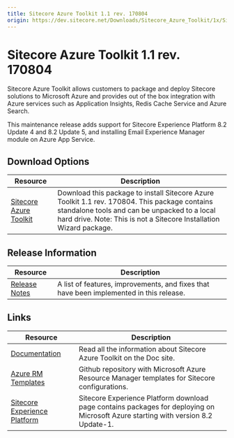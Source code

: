 ```yaml
---
title: Sitecore Azure Toolkit 1.1 rev. 170804
origin: https://dev.sitecore.net/Downloads/Sitecore_Azure_Toolkit/1x/Sitecore_Azure_Toolkit_111.aspx
---
```


# Sitecore Azure Toolkit 1.1 rev. 170804

Sitecore Azure Toolkit allows customers to package and deploy Sitecore solutions to Microsoft Azure and provides out of the box integration with Azure services such as Application Insights, Redis Cache Service and Azure Search.

This maintenance release adds support for Sitecore Experience Platform 8.2 Update 4 and 8.2 Update 5, and installing Email Experience Manager module on Azure App Service.

## Download Options

 | Resource | Description |
 | --- | --- |
 | [Sitecore Azure Toolkit](https://sitecoredev.azureedge.net/~/media/E7B14032B3904A658A610A6358C365E3.ashx?date=20170927T143526) | Download this package to install Sitecore Azure Toolkit 1.1 rev. 170804. This package contains standalone tools and can be unpacked to a local hard drive. Note: This is not a Sitecore Installation Wizard package. |

## Release Information

 | Resource | Description |
 | --- | --- |
 | [Release Notes](https://dev.sitecore.net:443/downloads/Sitecore%20Azure%20Toolkit/1x/Sitecore%20Azure%20Toolkit%20111/Release%20notes) | A list of features, improvements, and fixes that have been implemented in this release. |

## Links

 | Resource | Description |
 | --- | --- |
 | [Documentation](https://doc.sitecore.net:443/en/Products/Cloud/82/Working%20with%20Sitecore%20Azure) | Read all the information about Sitecore Azure Toolkit on the Doc site. |
 | [Azure RM Templates](https://github.com/Sitecore/Sitecore-Azure-Quickstart-Templates) | Github repository with Microsoft Azure Resource Manager templates for Sitecore configurations. |
 | [Sitecore Experience Platform](https://dev.sitecore.net:443/downloads/Sitecore%20Experience%20Platform) | Sitecore Experience Platform download page contains packages for deploying on Microsoft Azure starting with version 8.2 Update-1. |